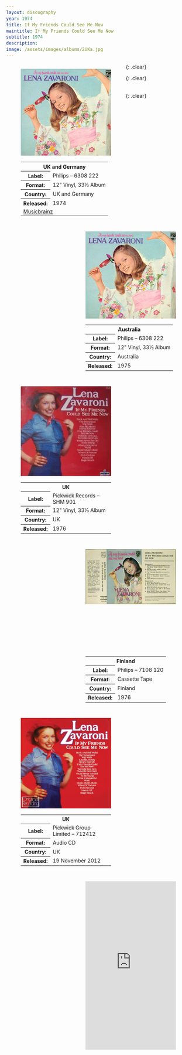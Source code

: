 ```yaml
---
layout: discography
year: 1974
title: If My Friends Could See Me Now
maintitle: If My Friends Could See Me Now
subtitle: 1974
description: 
image: /assets/images/albums/2UKa.jpg
---
```


<figure class="fig1" id="uk-germany-australia">
<img src="/assets/images/albums/2UKa.jpg" class="full-width">
<figcaption>
<table>
<tr><th colspan="2">UK and Germany</th></tr>
<tr><th>Label:</th><td>Philips – 6308 222</td></tr>
<tr><th>Format:</th><td>12" Vinyl, 33⅓ Album</td></tr>
<tr><th>Country:</th><td>UK and Germany</td></tr>
<tr><th>Released:</th><td>1974</td></tr>
<tr><td colspan="2"><a href="https://musicbrainz.org/release-group/d880e097-a36f-4301-b647-01d1eb9b8f4b">Musicbrainz</a></td></tr>
</table>
</figcaption>
</figure>

<figure class="fig2">
<img src="/assets/images/albums/2UKa.jpg" class="full-width">
<figcaption>
<table>
<tr><th colspan="2">Australia</th></tr>
<tr><th>Label:</th><td>Philips – 6308 222</td></tr>
<tr><th>Format:</th><td>12" Vinyl, 33⅓ Album</td></tr>
<tr><th>Country:</th><td>Australia</td></tr>
<tr><th>Released:</th><td>1975</td></tr>
</table>
</figcaption>
</figure>

{: .clear}

<figure class="fig1" id="uk-finland">
<img src="/assets/images/albums/2UKb.jpg" class="full-width">
<figcaption>
<table>
<tr><th colspan="2">UK</th></tr>
<tr><th>Label:</th><td>Pickwick Records – SHM 901</td></tr>
<tr><th>Format:</th><td>12" Vinyl, 33⅓ Album</td></tr>
<tr><th>Country:</th><td>UK</td></tr>
<tr><th>Released:</th><td>1976</td></tr>
</table>
</figcaption>
</figure>

<figure class="fig2">
<img src="/assets/images/albums/2UKc.jpg" class="full-width">
<figcaption>
<div class="padding"></div>
<table>
<tr><th colspan="2">Finland</th></tr>
<tr><th>Label:</th><td>Philips – 7108 120</td></tr>
<tr><th>Format:</th><td>Cassette Tape</td></tr>
<tr><th>Country:</th><td>Finland</td></tr>
<tr><th>Released:</th><td>1976</td></tr>
</table>
</figcaption>
</figure>

{: .clear}

<figure class="fig1" id="uk-spotify">
<img src="/assets/images/albums/2UKd.jpg" class="full-width">
<figcaption>
<table>
<tr><th colspan="2">UK</th></tr>
<tr><th>Label:</th><td>Pickwick Group Limited – 712412</td></tr>
<tr><th>Format:</th><td>Audio CD</td></tr>
<tr><th>Country:</th><td>UK</td></tr>
<tr><th>Released:</th><td>19 November 2012</td></tr>
</table>
</figcaption>
</figure>

<figure class="fig2">
<iframe src="https://open.spotify.com/embed/album/1EerWszsZlRkR3wvk4Iroh" width="100%" height="460" frameborder="0" allowtransparency="true"></iframe>
</figure>

<br />{: .clear}

<style>
.padding {margin-bottom:140px;}
.fig1 {float:left; width:49%;}
figcaption {float:left; width:100%;}

.fig2 {float:right; width:49%;}
figcaption {float:left; width:100%;}

@media only screen and (max-width: 700px) {
.padding {margin-bottom:0;}
.fig1, .fig2 {float:left; width:100%;}
figcaption {float:left; width:100%; margin-bottom: 10px;}
}
</style>

